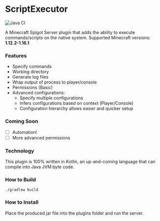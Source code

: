 # ScriptExecutor

![Java CI](https://github.com/jack4545/ScriptExecutor/workflows/Java%20CI/badge.svg)

A Minecraft Spigot Server plugin that adds the ability to execute commands/scripts on the native system. 
Supported Minecraft versions: **1.12.2-1.16.1**

### Features
 * Specify commands
 * Working directory
 * Generate log files
 * Wrap output of process to player/console
 * Permissions (Basic)  
 * Advanced configurations:
   * Specify multiple configurations
   * Infers configurations based on context (Player/Console)
   * Configuration hierarchy allows easier and quicker setup

### Coming Soon
- [ ] Automation!
- [ ] More advanced permissions
 
### Technology
This plugin is 100% written in Kotlin, an up-and-coming language that can compile into Java JVM byte code.

### How to Build
```shell script
./gradlew build
``` 

### How to Install

Place the produced jar file into the plugins folder and run the server.
